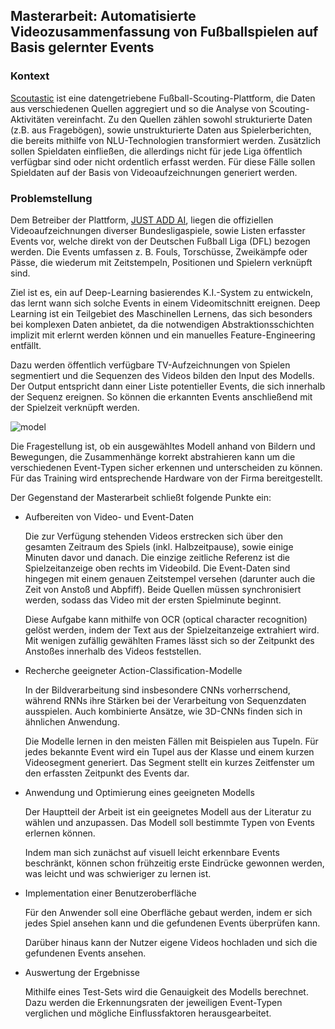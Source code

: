 ## Masterarbeit: Automatisierte Videozusammenfassung von Fußballspielen auf Basis gelernter Events

### Kontext

[Scoutastic](https://www.scoutastic.com/) ist eine datengetriebene Fußball-Scouting-Plattform, die Daten aus verschiedenen Quellen aggregiert und so die Analyse von Scouting-Aktivitäten vereinfacht. Zu den Quellen zählen sowohl strukturierte Daten (z.B. aus Fragebögen), sowie unstrukturierte Daten aus Spielerberichten, die bereits mithilfe von NLU-Technologien transformiert werden. Zusätzlich sollen Spieldaten einfließen, die allerdings nicht für jede Liga öffentlich verfügbar sind oder nicht ordentlich erfasst werden. Für diese Fälle sollen Spieldaten auf der Basis von Videoaufzeichnungen generiert werden.

### Problemstellung

Dem Betreiber der Plattform, [JUST ADD AI](https://justadd.ai/), liegen die offiziellen Videoaufzeichnungen diverser Bundesligaspiele, sowie Listen erfasster Events vor, welche direkt von der Deutschen Fußball Liga (DFL) bezogen werden. Die Events umfassen z. B. Fouls, Torschüsse, Zweikämpfe oder Pässe, die wiederum mit Zeitstempeln, Positionen und Spielern verknüpft sind. 

Ziel ist es, ein auf Deep-Learning basierendes K.I.-System zu entwickeln, das lernt wann sich solche Events in einem Videomitschnitt ereignen. Deep Learning ist ein Teilgebiet des Maschinellen Lernens, das sich besonders bei komplexen Daten anbietet, da die notwendigen Abstraktionsschichten implizit mit erlernt werden können und ein manuelles Feature-Engineering entfällt.

Dazu werden öffentlich verfügbare TV-Aufzeichnungen von Spielen segmentiert und die Sequenzen des Videos bilden den Input des Modells. Der Output entspricht dann einer Liste potentieller Events, die sich innerhalb der Sequenz ereignen. So können die erkannten Events anschließend mit der Spielzeit verknüpft werden.

![model](../Thesis/src/model.svg)

Die Fragestellung ist, ob ein ausgewähltes Modell anhand von Bildern und Bewegungen, die Zusammenhänge korrekt abstrahieren kann um die verschiedenen Event-Typen sicher erkennen und unterscheiden zu können. Für das Training wird entsprechende Hardware von der Firma bereitgestellt.

Der Gegenstand der Masterarbeit schließt folgende Punkte ein:

* Aufbereiten von Video- und Event-Daten
  
  Die zur Verfügung stehenden Videos erstrecken sich über den gesamten Zeitraum des Spiels (inkl. Halbzeitpause), sowie einige Minuten davor und danach. Die einzige zeitliche Referenz ist die Spielzeitanzeige oben rechts im Videobild. Die Event-Daten sind hingegen mit einem genauen Zeitstempel versehen (darunter auch die Zeit von Anstoß und Abpfiff). Beide Quellen müssen synchronisiert werden, sodass das Video mit der ersten Spielminute beginnt.
  
  Diese Aufgabe kann mithilfe von OCR (optical character recognition) gelöst werden, indem der Text aus der Spielzeitanzeige extrahiert wird. Mit wenigen zufällig gewählten Frames lässt sich so der Zeitpunkt des Anstoßes innerhalb des Videos feststellen.
  
* Recherche geeigneter Action-Classification-Modelle

  In der Bildverarbeitung sind insbesondere CNNs vorherrschend, während RNNs ihre Stärken bei der Verarbeitung von Sequenzdaten ausspielen. Auch kombinierte Ansätze, wie 3D-CNNs finden sich in ähnlichen Anwendung.

  Die Modelle lernen in den meisten Fällen mit Beispielen aus Tupeln. Für jedes bekannte Event wird ein Tupel aus der Klasse und einem kurzen Videosegment generiert. Das Segment stellt ein kurzes Zeitfenster um den erfassten Zeitpunkt des Events dar.

* Anwendung und Optimierung eines geeigneten Modells

  Der Hauptteil der Arbeit ist ein geeignetes Modell aus der Literatur zu wählen und anzupassen. Das Modell soll bestimmte Typen von Events erlernen können.

  Indem man sich zunächst auf visuell leicht erkennbare Events beschränkt, können schon frühzeitig erste Eindrücke gewonnen werden, was leicht und was schwieriger zu lernen ist.

* Implementation einer Benutzeroberfläche
  
  Für den Anwender soll eine Oberfläche gebaut werden, indem er sich jedes Spiel ansehen kann und die gefundenen Events überprüfen kann.
  
  Darüber hinaus kann der Nutzer eigene Videos hochladen und sich die gefundenen Events ansehen.
  
* Auswertung der Ergebnisse

  Mithilfe eines Test-Sets wird die Genauigkeit des Modells berechnet. Dazu werden die Erkennungsraten der jeweiligen Event-Typen verglichen und mögliche Einflussfaktoren herausgearbeitet.

